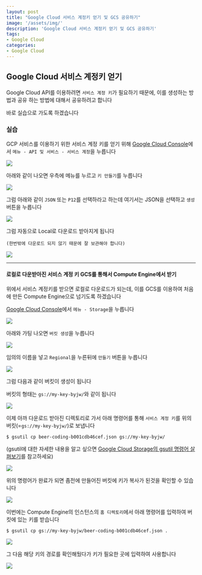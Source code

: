 ```yaml
---
layout: post
title: "Google Cloud 서비스 계정키 얻기 및 GCS 공유하기"
image: '/assets/img/'
description: 'Google Cloud 서비스 계정키 얻기 및 GCS 공유하기'
tags:
- Google Cloud
categories:
- Google Cloud
---
```



## Google Cloud 서비스 계정키 얻기

Google Cloud API를 이용하려면 `서비스 계정 키`가 필요하기 때문에, 이를 생성하는 방법과 공유 하는 방법에 대해서
공유하려고 합니다

바로 실습으로 가도록 하겠습니다

### 실습

GCP 서비스를 이용하기 위한 서비스 계정 키를 얻기 위해 [Google Cloud Console](http://console.cloud.google.com)에서
 `메뉴 - API 및 서비스 - 서비스 계정`을 누릅니다

![](https://cdn-images-1.medium.com/max/2000/1*4-ZoTgS8yilA_0Gskcg_Yg.png)

아래와 같이 나오면 우측에 메뉴를 누르고 `키 만들기`를 누릅니다

![](https://cdn-images-1.medium.com/max/2000/1*VsgBvxgCVepRa4JuxOyo9A.png)

그럼 아래와 같이 `JSON` 또는 `P12`를 선택하라고 하는데 여기서는 JSON을 선택하고 `생성` 버튼을 누릅니다

![](https://cdn-images-1.medium.com/max/2000/1*PDkxgzEXHL2Dczop6thgqw.png)

그럼 자동으로 Local로 다운로드 받아지게 됩니다

`(한번밖에 다운로드 되지 않기 때문에 잘 보관해야 합니다)`

![](https://cdn-images-1.medium.com/max/1200/1*9J42lsbpxj98C2lS3MOPtQ.png)

---

#### 로컬로 다운받아진 서비스 계정 키 GCS를 통해서 Compute Engine에서 받기

위에서 서비스 계정키를 받으면 로컬로 다운로드가 되는데, 이를 GCS를 이용하여 처음에 만든 Compute Engine으로 넘기도록 하겠습니다

[Google Cloud Console](http://console.cloud.google.com)에서 `메뉴 - Storage`을 누릅니다

![](https://cdn-images-1.medium.com/max/2000/1*8BSISu9jyfVNfgcVyF32dw.png)

아래와 가팅 나오면 `버킷 생성`을 누릅니다

![](https://cdn-images-1.medium.com/max/2000/1*oDj9sG0nEJQUKxfr-DD71Q.png)

임의의 이름을 넣고 `Regional`을 누른뒤에 `만들기` 버튼을 누릅니다

![](https://cdn-images-1.medium.com/max/1600/1*Ui45VI3WQDDACB4H39zCRg.png)

그럼 다음과 같이 버킷이 생성이 됩니다

버킷의 형태는 `gs://my-key-byjw/`와 같이 됩니다

![](https://cdn-images-1.medium.com/max/1200/1*WbM_xMi_8j1e3ZUfy6qmww.png)

이제 아까 다운로드 받아진 디렉토리로 가서 아래 명령어를 통해 `서비스 계정 키`를 위의 버킷(=`gs://my-key-byjw/`)로 보냅니다

`$ gsutil cp beer-coding-b001cdb46cef.json gs://my-key-byjw/`

(gsutil에 대한 자세한 내용을 알고 싶으면 [Google Cloud Storage의 gsutil 명령어 살펴보기](https://jungwoon.github.io/bigquery/2017/10/28/gcs-gsutil/)를 참고하세요)

![](https://cdn-images-1.medium.com/max/2000/1*xlhLTbcQ1Paj8KHufqwWyA.png)

위의 명령어가 완료가 되면 좀전에 만들어진 버킷에 키가 복사가 된것을 확인할 수 있습니다

![](https://cdn-images-1.medium.com/max/2000/1*j0cQ5Om5ZO5CZh5LC64TJA.png)

이번에는 Compute Engine의 인스턴스의 `홈 디렉토리`에서 아래 명령어를 입력하여 버킷에 있는 키를 받습니다

`$ gsutil cp gs://my-key-byjw/beer-coding-b001cdb46cef.json .`

![](https://cdn-images-1.medium.com/max/2000/1*mxKbd5sowOYxnwNT9jZoPg.png)

그 다음 해당 키의 경로를 확인해뒀다가 키가 필요한 곳에 입력하여 사용합니다

![](https://cdn-images-1.medium.com/max/1200/1*ZORWDug3gCiOUIZlv5ApXw.png)